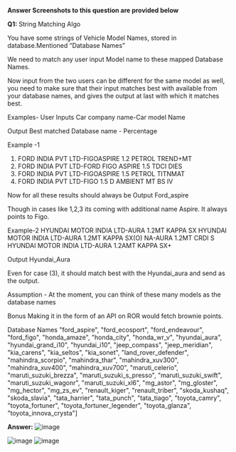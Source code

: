 **Answer Screenshots to this question are provided below**

**Q1:**
String Matching Algo

You have some strings of Vehicle Model Names, stored in database.Mentioned “Database Names”

We need to match any user input Model name to these mapped Database Names.

Now input from the two users can be different for the same model as well, you need to make sure that their input matches best with available from your database names, and gives the output at last with which it matches best.

Examples- 
User Inputs 
Car company name-Car model Name

Output
Best matched Database name - Percentage

Example -1 
1. FORD INDIA PVT LTD-FIGOASPIRE 1.2 PETROL TREND+MT
2. FORD INDIA PVT LTD-FORD FIGO ASPIRE 1.5 TDCI DIES
3. FORD INDIA PVT LTD-FIGOASPIRE 1.5 PETROL TITNMAT
4. FORD INDIA PVT LTD-FIGO 1.5 D AMBIENT MT BS IV

Now for all these results should always be 
Output
Ford_aspire

Though in cases like 1,2,3 its coming with additional name Aspire. It always points to Figo.

Example-2 
HYUNDAI MOTOR INDIA LTD-AURA 1.2MT KAPPA SX
HYUNDAI MOTOR INDIA LTD-AURA 1.2MT KAPPA SX(O)
NA-AURA 1.2MT CRDI S
HYUNDAI MOTOR INDIA LTD-AURA 1.2AMT KAPPA SX+

Output
Hyundai_Aura

Even for case (3), it should match best with the Hyundai_aura and send as the output.

Assumption -
At the moment, you can think of these many models as the database names

Bonus
Making it in the form of an API on ROR would fetch brownie points.


Database Names
"ford_aspire",
"ford_ecosport",
"ford_endeavour",
"ford_figo",
"honda_amaze",
"honda_city",
"honda_wr_v",
"hyundai_aura",
"hyundai_grand_i10",
"hyundai_i10",
"jeep_compass",
"jeep_meridian",
"kia_carens",
"kia_seltos",
"kia_sonet",
"land_rover_defender",
"mahindra_scorpio",
"mahindra_thar",
"mahindra_xuv300",
"mahindra_xuv400",
"mahindra_xuv700",
"maruti_celerio",
"maruti_suzuki_brezza",
"maruti_suzuki_s_presso",
"maruti_suzuki_swift",
"maruti_suzuki_wagonr",
"maruti_suzuki_xl6",
"mg_astor",
"mg_gloster",
"mg_hector",
"mg_zs_ev",
"renault_kiger",
"renault_triber",
"skoda_kushaq",
"skoda_slavia",
"tata_harrier",
"tata_punch",
"tata_tiago",
"toyota_camry",
"toyota_fortuner",
"toyota_fortuner_legender",
"toyota_glanza",
"toyota_innova_crysta"]


**Answer:**
![image](https://github.com/neerajXD/Finsire_VehicleMatcher_usingRUBY/assets/91602130/2d66431a-8160-46a6-8136-9ffb9925c6e8)

![image](https://github.com/neerajXD/Finsire_VehicleMatcher_usingRUBY/assets/91602130/87d6d526-e41a-453b-bd3d-e9ca76cdf888)
![image](https://github.com/neerajXD/Finsire_VehicleMatcher_usingRUBY/assets/91602130/3f945a2a-c06f-4db2-912b-f6eb28fec316)

